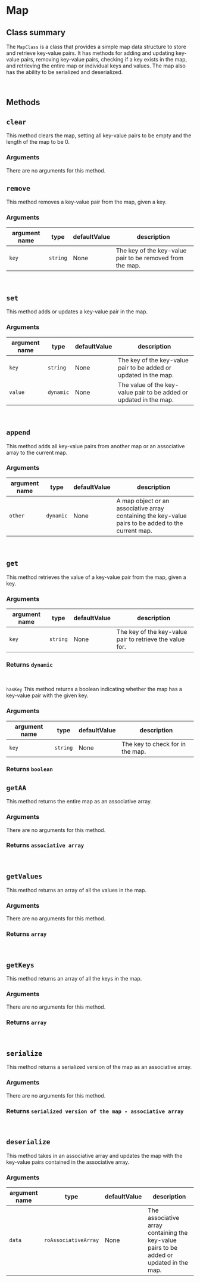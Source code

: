 # Map

Class summary
-------------

The `MapClass` is a class that provides a simple map data structure to store and retrieve key-value pairs. It has methods for adding and updating key-value pairs, removing key-value pairs, checking if a key exists in the map, and retrieving the entire map or individual keys and values. The map also has the ability to be serialized and deserialized.


<br />

Methods
-------

## `clear`
This method clears the map, setting all key-value pairs to be empty and the length of the map to be 0.

### Arguments

There are no arguments for this method.

## `remove`
This method removes a key-value pair from the map, given a key.

### Arguments

| argument name | type     | defaultValue | description                                               |
|---------------|----------|--------------|-----------------------------------------------------------|
| `key`         | `string` | None         | The key of the key-value pair to be removed from the map. |

<br/>


## `set`
This method adds or updates a key-value pair in the map.

### Arguments

| argument name | type      | defaultValue | description                                                        |
|---------------|-----------|--------------|--------------------------------------------------------------------|
| `key`         | `string`  | None         | The key of the key-value pair to be added or updated in the map.   |
| `value`       | `dynamic` | None         | The value of the key-value pair to be added or updated in the map. |


<br/>

## `append`
This method adds all key-value pairs from another map or an associative array to the current map.

### Arguments

| argument name | type      | defaultValue | description                                                                                         |
|---------------|-----------|--------------|-----------------------------------------------------------------------------------------------------|
| `other`       | `dynamic` | None         | A map object or an associative array containing the key-value pairs to be added to the current map. |

<br/>

## `get`
This method retrieves the value of a key-value pair from the map, given a key.

### Arguments

| argument name | type     | defaultValue | description                                              |
|---------------|----------|--------------|----------------------------------------------------------|
| `key`         | `string` | None         | The key of the key-value pair to retrieve the value for. |

### Returns `dynamic`


<br/>

`hasKey`
This method returns a boolean indicating whether the map has a key-value pair with the given key.

### Arguments

| argument name | type     | defaultValue | description                      |
|---------------|----------|--------------|----------------------------------|
| `key`         | `string` | None         | The key to check for in the map. |

### Returns `boolean`



## `getAA`
This method returns the entire map as an associative array.

### Arguments

There are no arguments for this method.

### Returns `associative array`

<br/>


## `getValues`
This method returns an array of all the values in the map.

### Arguments

There are no arguments for this method.

### Returns `array`

<br/>


## `getKeys`
This method returns an array of all the keys in the map.

### Arguments

There are no arguments for this method.

### Returns `array`

<br/>

## `serialize`
This method returns a serialized version of the map as an associative array.

### Arguments

There are no arguments for this method.

### Returns `serialized version of the map - associative array`

<br/>

## `deserialize`
This method takes in an associative array and updates the map with the key-value pairs contained in the associative array.

### Arguments

| argument name | type                 | defaultValue | description                                                                             |
|---------------|----------------------|--------------|-----------------------------------------------------------------------------------------|
| `data`        | `roAssociativeArray` | None         | The associative array containing the key-value pairs to be added or updated in the map. |